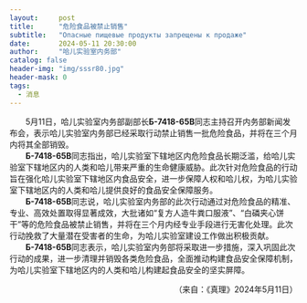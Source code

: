 ```yaml
---
layout:     post
title:      "危险食品被禁止销售"
subtitle:   "Опасные пищевые продукты запрещены к продаже"
date:       2024-05-11 20:30:00
author:     "哈儿实验室内务部"
catalog: false
header-img: "img/sssr80.jpg"
header-mask: 0
tags:
  - 消息
---
```


&emsp;&emsp;5月11日，哈儿实验室内务部副部长**Б-7418-65В**同志主持召开内务部新闻发布会，表示哈儿实验室内务部已经采取行动禁止销售一批危险食品，并将在三个月内将其全部销毁。  
&emsp;&emsp;**Б-7418-65В**同志指出，哈儿实验室下辖地区内危险食品长期泛滥，给哈儿实验室下辖地区内的人类和哈儿带来严重的生命健康威胁。此次针对危险食品的行动旨在强化哈儿实验室下辖地区内食品安全，进一步保障人权和哈儿权，为哈儿实验室下辖地区内的人类和哈儿提供良好的食品安全保障服务。  
&emsp;&emsp;**Б-7418-65В**同志说，哈儿实验室内务部的此次行动通过对危险食品的精准、专业、高效处置取得显著成效，大批诸如“复方人造牛粪口服液”、“白磷夹心饼干”等的危险食品被禁止销售，并将在三个月内经专业手段进行无害化处理。此次行动挽救了大量潜在受害者的生命，为哈儿实验室建设工作做出积极贡献。  
&emsp;&emsp;**Б-7418-65В**同志表示，哈儿实验室内务部将采取进一步措施，深入巩固此次行动的成果，进一步清理并销毁各类危险食品，全面推动构建食品安全保障机制，为哈儿实验室下辖地区内的人类和哈儿构建起食品安全的坚实屏障。
<div style="text-align: right">（来自：《真理》2024年5月11日）</div>